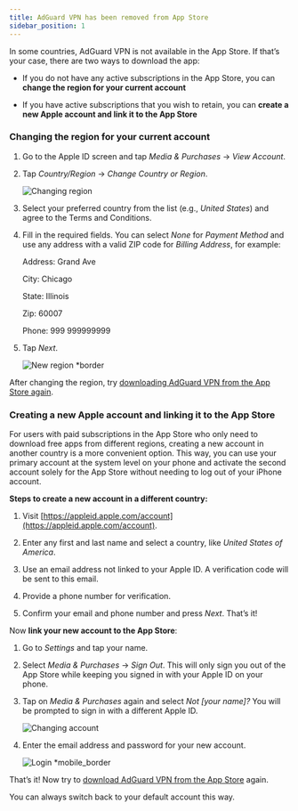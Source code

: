 ```yaml
---
title: AdGuard VPN has been removed from App Store
sidebar_position: 1
---
```


In some countries, AdGuard VPN is not available in the App Store. If that’s your case, there are two ways to download the app:

- If you do not have any active subscriptions in the App Store, you can **change the region for your current account**

- If you have active subscriptions that you wish to retain, you can **create a new Apple account and link it to the App Store**

### Changing the region for your current account

1. Go to the Apple ID screen and tap _Media & Purchases_ → _View Account_.

2. Tap _Country/Region_ → _Change Country or Region_.

   ![Changing region](https://cdn.adguard-vpn.com/content/kb/vpn/ios/app_store/changing_country.png)

3. Select your preferred country from the list (e.g., _United States_) and agree to the Terms and Conditions.

4. Fill in the required fields. You can select _None_ for _Payment Method_ and use any address with a valid ZIP code for _Billing Address_, for example:

   Address: Grand Ave

   City: Chicago

   State: Illinois

   Zip: 60007

   Phone: 999 999999999

5. Tap _Next_.

   ![New region \*border](https://cdn.adguard-vpn.com/content/kb/vpn/ios/app_store/new_country.png)

After changing the region, try [downloading AdGuard VPN from the App Store again](https://apps.apple.com/us/app/adguard-vpn-unlimited-fast/id1525373602).

### Creating a new Apple account and linking it to the App Store

For users with paid subscriptions in the App Store who only need to download free apps from different regions, creating a new account in another country is a more convenient option. This way, you can use your primary account at the system level on your phone and activate the second account solely for the App Store without needing to log out of your iPhone account.

**Steps to create a new account in a different country:**

1. Visit [https://appleid.apple.com/account](https://appleid.apple.com/account).

2. Enter any first and last name and select a country, like _United States of America_.

3. Use an email address not linked to your Apple ID. A verification code will be sent to this email.

4. Provide a phone number for verification.

5. Confirm your email and phone number and press _Next_. That’s it!

Now **link your new account to the App Store**:

1. Go to _Settings_ and tap your name.

2. Select _Media & Purchases_ → _Sign Out_. This will only sign you out of the App Store while keeping you signed in with your Apple ID on your phone.

3. Tap on _Media & Purchases_ again and select _Not [your name]?_ You will be prompted to sign in with a different Apple ID.

   ![Changing account](https://cdn.adguard-vpn.com/content/kb/vpn/ios/app_store/log_out.png)

4. Enter the email address and password for your new account.

   ![Login \*mobile\_border](https://cdn.adguard-vpn.com/content/kb/vpn/ios/app_store/apple_id.png)

That’s it! Now try to [download AdGuard VPN from the App Store](https://apps.apple.com/us/app/adguard-vpn-unlimited-fast/id1525373602) again.

You can always switch back to your default account this way.
